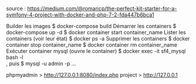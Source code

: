 source : https://medium.com/@romaricp/the-perfect-kit-starter-for-a-symfony-4-project-with-docker-and-php-7-2-fda447b6bca1


Builder les images
$ docker-compose build
Démarrer les containers
$ docker-compose up -d
$ docker container start container_name
Lister les containers (voir leur état)
$ docker ps -a
Supprimer les containers
$ docker container stop container_name
$ docker container rm container_name
Exécuter container mysql (ouvre le container)
$ docker exec -it sf4_mysql bash -l    
, puis
$ mysql -u admin -p
...


phpmyadmin > http://127.0.0.1:8080/index.php
project > http://127.0.0.1